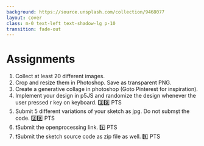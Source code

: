 ```yaml
---
background: https://source.unsplash.com/collection/9468077
layout: cover
class: m-0 text-left text-shadow-lg p-10
transition: fade-out
---
```


# Assignments

1. Collect at least 20 different images. 
2. Crop and resize them in Photoshop. Save as transparent PNG.
3. Create a generative collage in photoshop (Goto Pinterest for inspiration). 
4. Implement your design in p5JS and randomize the design whenever the user pressed r key on keyboard. 3️⃣0️⃣ PTS
5. Submit 5 different variations of your sketch as jpg. Do not submşt the code. 2️⃣0️⃣ PTS
6. ❗Submit the openprocessing link. 5️⃣ PTS
7. ❗Submit the sketch source code as zip file as well. 5️⃣ PTS

